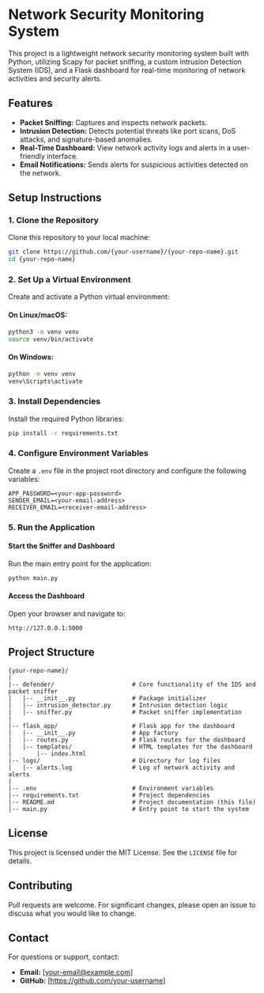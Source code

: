 # Network Security Monitoring System

This project is a lightweight network security monitoring system built with Python, utilizing Scapy for packet sniffing, a custom Intrusion Detection System (IDS), and a Flask dashboard for real-time monitoring of network activities and security alerts.

## Features

- **Packet Sniffing:** Captures and inspects network packets.
- **Intrusion Detection:** Detects potential threats like port scans, DoS attacks, and signature-based anomalies.
- **Real-Time Dashboard:** View network activity logs and alerts in a user-friendly interface.
- **Email Notifications:** Sends alerts for suspicious activities detected on the network.

## Setup Instructions

### 1. Clone the Repository
Clone this repository to your local machine:
```bash
git clone https://github.com/{your-username}/{your-repo-name}.git
cd {your-repo-name}
```

### 2. Set Up a Virtual Environment
Create and activate a Python virtual environment:

#### On Linux/macOS:
```bash
python3 -m venv venv
source venv/bin/activate
```

#### On Windows:
```bash
python -m venv venv
venv\Scripts\activate
```

### 3. Install Dependencies
Install the required Python libraries:
```bash
pip install -r requirements.txt
```

### 4. Configure Environment Variables
Create a `.env` file in the project root directory and configure the following variables:
```
APP_PASSWORD=<your-app-password>
SENDER_EMAIL=<your-email-address>
RECEIVER_EMAIL=<receiver-email-address>
```

### 5. Run the Application

#### Start the Sniffer and Dashboard
Run the main entry point for the application:
```bash
python main.py
```

#### Access the Dashboard
Open your browser and navigate to:
```
http://127.0.0.1:5000
```

## Project Structure

```
{your-repo-name}/
|
|-- defender/                      # Core functionality of the IDS and packet sniffer
|   |-- __init__.py                # Package initializer
|   |-- intrusion_detector.py      # Intrusion detection logic
|   |-- sniffer.py                 # Packet sniffer implementation
|
|-- flask_app/                     # Flask app for the dashboard
|   |-- __init__.py                # App factory
|   |-- routes.py                  # Flask routes for the dashboard
|   |-- templates/                 # HTML templates for the dashboard
|       |-- index.html
|-- logs/                          # Directory for log files
|   |-- alerts.log                 # Log of network activity and alerts
|
|-- .env                           # Environment variables
|-- requirements.txt               # Project dependencies
|-- README.md                      # Project documentation (this file)
|-- main.py                        # Entry point to start the system
```

## License
This project is licensed under the MIT License. See the `LICENSE` file for details.

## Contributing
Pull requests are welcome. For significant changes, please open an issue to discuss what you would like to change.

## Contact
For questions or support, contact:
- **Email:** [your-email@example.com]
- **GitHub:** [https://github.com/your-username]

